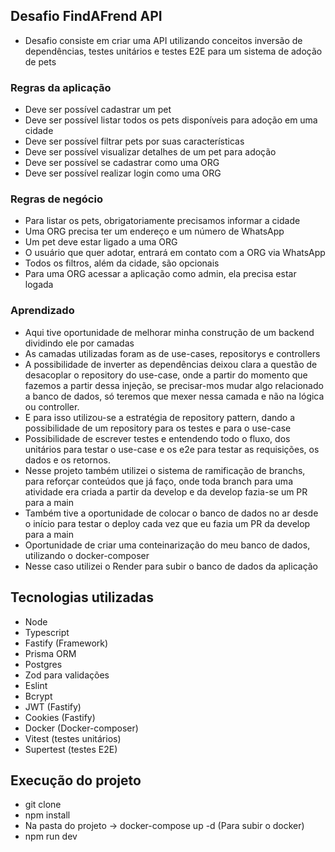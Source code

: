 ## Desafio FindAFrend API 

- Desafio consiste em criar uma API utilizando conceitos inversão de dependências, testes unitários e testes E2E para um sistema de adoção de pets 



### Regras da aplicação

- Deve ser possível cadastrar um pet
- Deve ser possível listar todos os pets disponíveis para adoção em uma cidade
- Deve ser possível filtrar pets por suas características
- Deve ser possível visualizar detalhes de um pet para adoção
- Deve ser possível se cadastrar como uma ORG
- Deve ser possível realizar login como uma ORG

### Regras de negócio

- Para listar os pets, obrigatoriamente precisamos informar a cidade
- Uma ORG precisa ter um endereço e um número de WhatsApp
- Um pet deve estar ligado a uma ORG
- O usuário que quer adotar, entrará em contato com a ORG via WhatsApp
- Todos os filtros, além da cidade, são opcionais
- Para uma ORG acessar a aplicação como admin, ela precisa estar logada



### Aprendizado 

- Aqui tive oportunidade de melhorar minha construção de um backend dividindo ele por camadas
- As camadas utilizadas foram as de use-cases, repositorys e controllers
- A possibilidade de inverter as dependências deixou clara a questão de desacoplar o repository do use-case, onde a partir do momento que fazemos a partir dessa injeção, se precisar-mos mudar algo relacionado a banco de dados, só teremos que mexer nessa camada e não na lógica ou controller.
- E para isso utilizou-se a estratégia de repository pattern, dando a possibilidade de um repository para os testes e para o use-case
- Possibilidade de escrever testes e entendendo todo o fluxo, dos unitários para testar o use-case e os e2e para testar as requisições, os dados e os retornos.
- Nesse projeto também utilizei o sistema de ramificação de branchs, para reforçar conteúdos que já faço, onde toda branch para uma atividade era criada a partir da develop e da develop fazia-se um PR para a main
- Também tive a oportunidade de colocar o banco de dados no ar desde o início para testar o deploy cada vez que eu fazia um PR da develop para a main
- Oportunidade de criar uma conteinarização do meu banco de dados, utilizando o docker-composer
- Nesse caso utilizei o Render para subir o banco de dados da aplicação


## Tecnologias utilizadas 

- Node
- Typescript
- Fastify (Framework)
- Prisma ORM
- Postgres
- Zod para validações
- Eslint
- Bcrypt
- JWT (Fastify)
- Cookies (Fastify)
- Docker (Docker-composer)
- Vitest (testes unitários)
- Supertest (testes E2E)


## Execução do projeto 
- git clone
- npm install
- Na pasta do projeto -> docker-compose up -d (Para subir o docker) 
- npm run dev 
